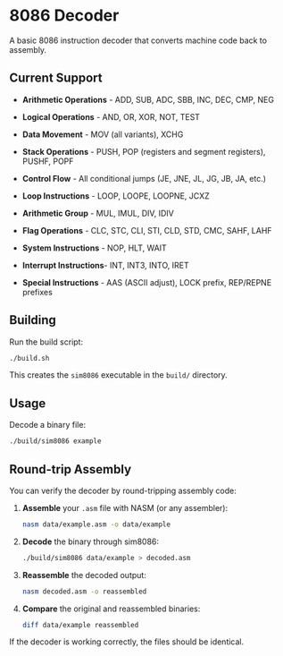 # 8086 Decoder

A basic 8086 instruction decoder that converts machine code back to assembly.

## Current Support

- **Arithmetic Operations** - ADD, SUB, ADC, SBB, INC, DEC, CMP, NEG

- **Logical Operations**    - AND, OR, XOR, NOT, TEST

- **Data Movement**         - MOV (all variants), XCHG

- **Stack Operations**      - PUSH, POP (registers and segment registers), PUSHF, POPF

- **Control Flow**          - All conditional jumps (JE, JNE, JL, JG, JB, JA, etc.)

- **Loop Instructions**     - LOOP, LOOPE, LOOPNE, JCXZ

- **Arithmetic Group**      - MUL, IMUL, DIV, IDIV

- **Flag Operations**       - CLC, STC, CLI, STI, CLD, STD, CMC, SAHF, LAHF

- **System Instructions**   - NOP, HLT, WAIT

- **Interrupt Instructions**- INT, INT3, INTO, IRET

- **Special Instructions**  - AAS (ASCII adjust), LOCK prefix, REP/REPNE prefixes

## Building

Run the build script:
```bash
./build.sh
```
This creates the  `sim8086`  executable in the  `build/`  directory.

## Usage

Decode a binary file:
```bash
./build/sim8086 example
```

## Round-trip Assembly

You can verify the decoder by round-tripping assembly code:

1.  **Assemble**  your  `.asm`  file with NASM (or any assembler):
    ```bash
    nasm data/example.asm -o data/example
    ```

2.  **Decode**  the binary through sim8086:
    ```bash
    ./build/sim8086 data/example > decoded.asm
    ```

3.  **Reassemble**  the decoded output:
    ```bash
    nasm decoded.asm -o reassembled
    ```

4.  **Compare**  the original and reassembled binaries:
    ```bash
    diff data/example reassembled
    ```

If the decoder is working correctly, the files should be identical.

